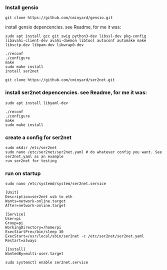 ### Install gensio

`git clone https://github.com/cminyard/gensio.git`

install gensio depencencies. see Readme, for me it was:

`sudo apt install gcc git swig python3-dev libssl-dev pkg-config libavahi-client-dev avahi-daemon libtool autoconf automake make libsctp-dev libpam-dev libwrap0-dev`
```
./reconf
./configure
make
sudo make install
install ser2net
```

`git clone https://github.com/cminyard/ser2net.git`

### install ser2net depencencies. see Readme, for me it was:

```
sudo apt install libyaml-dev

./reconf
./configure
make
sudo make install
```

### create a config for ser2net

```
sudo mkdir /etc/ser2net
sudo nano /etc/ser2net/ser2net.yaml # do whatever config you want. See ser2net.yaml as an example
run ser2net for testing
```

### run on startup

`sudo nano /etc/systemd/system/ser2net.service`

```
[Unit]
Description=ser2net usb to eth
Wants=network-online.target
After=network-online.target

[Service]
User=pi
Group=pi
WorkingDirectory=/home/pi
ExecStartPre=/bin/sleep 30
ExecStart=/usr/local/sbin/ser2net -c /etc/ser2net/ser2net.yaml
Restart=always

[Install]
WantedBy=multi-user.target
```
`sudo systemctl enable ser2net.service`
